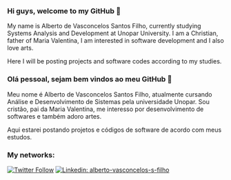 ### Hi guys, welcome to my GitHub 👋

My name is Alberto de Vasconcelos Santos Filho, currently studying Systems Analysis and Development at Unopar University.
I am a Christian, father of Maria Valentina, I am interested in software development and I also love arts.

Here I will be posting projects and software codes according to my studies.

### Olá pessoal, sejam bem vindos ao meu GitHub 👋

Meu nome é Alberto de Vasconcelos Santos Filho, atualmente cursando Análise e Desenvolvimento de Sistemas pela universidade Unopar.
Sou cristão, pai da Maria Valentina, me interesso por desenvolvimento de softwares e também adoro artes.

Aqui estarei postando projetos e códigos de software de acordo com meus estudos.



### My networks:

[![Twitter Follow](https://img.shields.io/twitter/follow/AlbertoTocant?style=social)](https://twitter.com/AlbertoTocant)
[![Linkedin: alberto-vasconcelos-s-filho](https://img.shields.io/badge/-Linkedin-blue?style=flat-square&logo=Linkedin&logoColor=white&link=https://www.linkedin.com/in/alberto-vasconcelos-s-filho/)](https://www.linkedin.com/in/alberto-vasconcelos-s-filho/)
